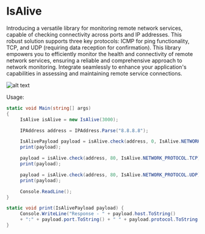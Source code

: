# IsAlive
Introducing a versatile library for monitoring remote network services, capable of checking connectivity across ports and IP addresses. This robust solution supports three key protocols: ICMP for ping functionality, TCP, and UDP (requiring data reception for confirmation). This library empowers you to efficiently monitor the health and connectivity of remote network services, ensuring a reliable and comprehensive approach to network monitoring. Integrate seamlessly to enhance your application's capabilities in assessing and maintaining remote service connections.

![alt text](https://github.com/proxytype/IsAliveLib/blob/master/isAlive1.gif)

Usage:

```c#
static void Main(string[] args)
{
     IsAlive isAlive = new IsAlive(3000);

     IPAddress address = IPAddress.Parse("8.8.8.8");

     IsAlivePayload payload = isAlive.check(address, 0, IsAlive.NETWORK_PROTOCOL.ICMP);
     print(payload);

     payload = isAlive.check(address, 80, IsAlive.NETWORK_PROTOCOL.TCP);
     print(payload);

     payload = isAlive.check(address, 80, IsAlive.NETWORK_PROTOCOL.UDP);
     print(payload);

     Console.ReadLine();
}

static void print(IsAlivePayload payload) {
     Console.WriteLine("Response - " + payload.host.ToString() 
     + ":" + payload.port.ToString() + " " + payload.protocol.ToString() + " ->" + payload.success.ToString());
}
```
